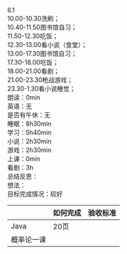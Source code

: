 6.1<br />10.00-10.30洗刷；<br />10.40-11.50图书馆自习；<br />11.50-12.30吃饭；<br />12.30-13.00看小说（食堂）；<br />13.00-17.30图书馆自习；<br />17.30-18.00吃饭；<br />18.00-21.00看剧；<br />21.00-23.30枪战游戏；<br />23.30-1.30看小说睡觉；<br />朗读：0min<br />英语：无<br />是否有午休：无<br />睡眠：8h30min<br />学习：5h40min<br />小说：2h30min<br />游戏：2h30min<br />上课：0min<br />看剧：3h<br />总结反思：<br />想法：<br />目标完成情况：较好

| <br /> | 如何完成 | 验收标准 |
| --- | --- | --- |
| Java | 20页 | <br /> |
| 概率论一课 | <br /> | <br /> |


